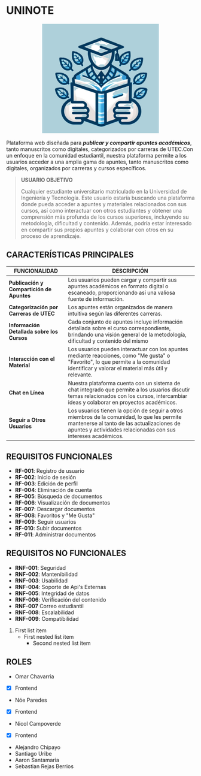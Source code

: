 # UNINOTE
<p align="center">
  <img src="UNINOTE.png" alt="UNINOTE">
</p>

Plataforma web diseñada para ***publicar y compartir apuntes académicos***, tanto manuscritos como digitales, categorizados por carreras de UTEC.Con un enfoque en la comunidad estudiantil, nuestra plataforma permite a los usuarios acceder a una amplia gama de apuntes, tanto manuscritos como digitales, organizados por carreras y cursos específicos.


> **USUARIO OBJETIVO**
> 
> Cualquier estudiante universitario matriculado en la Universidad de Ingeniería y Tecnología. Este usuario estaría buscando una plataforma donde pueda acceder a apuntes y materiales relacionados 
con sus cursos, así como interactuar con otros estudiantes y obtener una comprensión más profunda de los cursos superiores, incluyendo su metodología, dificultad y contenido. 
Además, podría estar interesado en compartir sus propios apuntes y colaborar con otros en su proceso de aprendizaje.

## CARACTERÍSTICAS PRINCIPALES  

| FUNCIONALIDAD                         | DESCRIPCIÓN                                                                                                                                           |
|----------------------------------------|-----------------------------------------------------------------------------------------------------------------------------------------------------------|
| **Publicación y Compartición de Apuntes** | Los usuarios pueden cargar y compartir sus apuntes académicos en formato digital o escaneado, proporcionando así una valiosa fuente de información.    |
| **Categorización por Carreras de UTEC**   | Los apuntes están organizados de manera intuitiva según las diferentes carreras.                         |
| **Información Detallada sobre los Cursos** | Cada conjunto de apuntes incluye información detallada sobre el curso correspondiente, brindando una visión general de la metodología, dificultad y contenido del mismo|
| **Interacción con el Material**          | Los usuarios pueden interactuar con los apuntes mediante reacciones, como "Me gusta" o "Favorito", lo que permite a la comunidad identificar y valorar el material más útil y relevante. |
| **Chat en Línea**                          | Nuestra plataforma cuenta con un sistema de chat integrado que permite a los usuarios discutir temas relacionados con los cursos, intercambiar ideas y colaborar en proyectos académicos. |
| **Seguir a Otros Usuarios**                | Los usuarios tienen la opción de seguir a otros miembros de la comunidad, lo que les permite mantenerse al tanto de las actualizaciones de apuntes y actividades relacionadas con sus intereses académicos. |

## REQUISITOS FUNCIONALES
* **RF-001**: Registro de usuario
* **RF-002**: Inicio de sesión
* **RF-003**: Edición de perfil
* **RF-004**: Eliminación de cuenta
* **RF-005**: Búsqueda de documentos
* **RF-006**: Visualización de documentos
* **RF-007**: Descargar documentos
* **RF-008**: Favoritos y "Me Gusta"
* **RF-009**: Seguir usuarios
* **RF-010**: Subir documentos
* **RF-011**: Administrar documentos

## REQUISITOS NO FUNCIONALES
* **RNF-001**: Seguridad
* **RNF-002**: Mantenibilidad
* **RNF-003**: Usabilidad
* **RNF-004**: Soporte de Api's Externas
* **RNF-005**: Integridad de datos
* **RNF-006**: Verificación del contenido
* **RNF-007**  Correo estudiantil
* **RNF-008**: Escalabilidad
* **RNF-009**: Compatibilidad

1. First list item
   - First nested list item
     - Second nested list item

## ROLES
- Omar Chavarria
- [x] Frontend
       
- Nóe Paredes
- [x] Frontend
  
- Nicol Campoverde  
- [x] Frontend
- Alejandro Chipayo
- Santiago Uribe
- Aaron Santamaria
- Sebastian Rejas Berrios
























